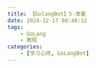 ```yaml
---
title: 【GolangBot】5-常量
date: 2024-12-17 08:48:12
tags: 
    - GoLang
    - 教程
categories:
    - [学习心得, GoLangBot]
---
```

